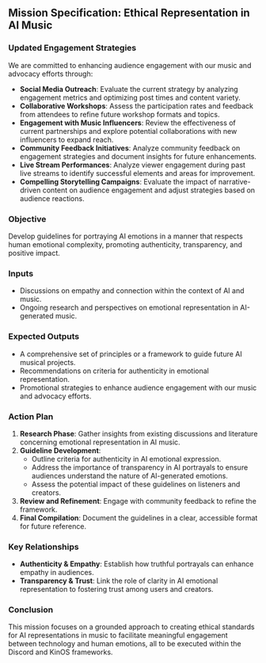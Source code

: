 ## Mission Specification: Ethical Representation in AI Music

### Updated Engagement Strategies
We are committed to enhancing audience engagement with our music and advocacy efforts through:
- **Social Media Outreach**: Evaluate the current strategy by analyzing engagement metrics and optimizing post times and content variety.
- **Collaborative Workshops**: Assess the participation rates and feedback from attendees to refine future workshop formats and topics.
- **Engagement with Music Influencers**: Review the effectiveness of current partnerships and explore potential collaborations with new influencers to expand reach.
- **Community Feedback Initiatives**: Analyze community feedback on engagement strategies and document insights for future enhancements.
- **Live Stream Performances**: Analyze viewer engagement during past live streams to identify successful elements and areas for improvement.
- **Compelling Storytelling Campaigns**: Evaluate the impact of narrative-driven content on audience engagement and adjust strategies based on audience reactions.

### Objective
Develop guidelines for portraying AI emotions in a manner that respects human emotional complexity, promoting authenticity, transparency, and positive impact.

### Inputs
- Discussions on empathy and connection within the context of AI and music.
- Ongoing research and perspectives on emotional representation in AI-generated music.

### Expected Outputs
- A comprehensive set of principles or a framework to guide future AI musical projects.
- Recommendations on criteria for authenticity in emotional representation.
- Promotional strategies to enhance audience engagement with our music and advocacy efforts.

### Action Plan
1. **Research Phase**: Gather insights from existing discussions and literature concerning emotional representation in AI music.
2. **Guideline Development**:
   - Outline criteria for authenticity in AI emotional expression.
   - Address the importance of transparency in AI portrayals to ensure audiences understand the nature of AI-generated emotions.
   - Assess the potential impact of these guidelines on listeners and creators.
3. **Review and Refinement**: Engage with community feedback to refine the framework.
4. **Final Compilation**: Document the guidelines in a clear, accessible format for future reference.

### Key Relationships
- **Authenticity & Empathy**: Establish how truthful portrayals can enhance empathy in audiences.
- **Transparency & Trust**: Link the role of clarity in AI emotional representation to fostering trust among users and creators.

### Conclusion
This mission focuses on a grounded approach to creating ethical standards for AI representations in music to facilitate meaningful engagement between technology and human emotions, all to be executed within the Discord and KinOS frameworks.
